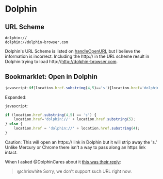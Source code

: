 # Dolphin

## URL Scheme

    dolphin://
    dolphin://dolphin-browser.com

Dolphin's URL Scheme is listed on [handleOpenURL](http://handleopenurl.com/scheme/dolphin-browser) but I believe the information is incorrect. Including the http:// in the URL scheme result in Dolphin trying to load http://http://dolphin-browser.com.

## Bookmarklet: Open in Dolphin

```javascript
javascript:if(location.href.substring(4,5)=='s'){location.href='dolphin://'+location.href.substring(5);}else{location.href='dolphin://'+location.href.substring(4);}
```

Expanded:

```javascript
javascript:

if (location.href.substring(4,5) == 's') {
    location.href='dolphin://' + location.href.substring(5);
} else {
    location.href = 'dolphin://' + location.href.substring(4);
}
```

Caution: This will open an https:// link in Dolphin but it will strip away the 's.' Unlike Mercury or Chrome there isn't a way to pass along an https link intact.

When I asked @DolphinCares about it [this was their reply](http://twitter.com/DolphinCares/status/296874545028161536):

> @chriswhite Sorry, we don't support such URL right now.